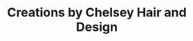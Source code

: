---
title: "Creations by Chelsey Hair and Design"
url: /calgary/creations-by-chelsey-hair-and-design/
shop: hairdresser
---